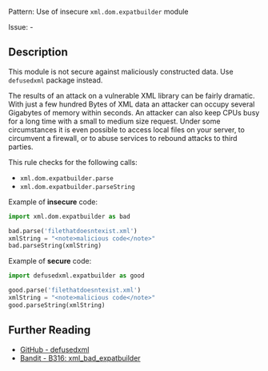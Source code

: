 Pattern: Use of insecure `xml.dom.expatbuilder` module

Issue: -

## Description

This module is not secure against maliciously constructed data. Use `defusedxml` package instead.

The results of an attack on a vulnerable XML library can be fairly dramatic. With just a few hundred Bytes of XML data an attacker can occupy several Gigabytes of memory within seconds. An attacker can also keep CPUs busy for a long time with a small to medium size request. Under some circumstances it is even possible to access local files on your server, to circumvent a firewall, or to abuse services to rebound attacks to third parties.

This rule checks for the following calls:

  - `xml.dom.expatbuilder.parse`
  - `xml.dom.expatbuilder.parseString`


Example of **insecure** code:

```python
import xml.dom.expatbuilder as bad

bad.parse('filethatdoesntexist.xml')
xmlString = "<note>malicious code</note>"
bad.parseString(xmlString)
```

Example of **secure** code:

```python
import defusedxml.expatbuilder as good

good.parse('filethatdoesntexist.xml')
xmlString = "<note>malicious code</note>"
good.parseString(xmlString)
```

## Further Reading

* [GitHub - defusedxml](https://github.com/tiran/defusedxml)
* [Bandit - B316: xml_bad_expatbuilder](https://bandit.readthedocs.io/en/1.7.4/blacklists/blacklist_calls.html#b313-b320-xml)
